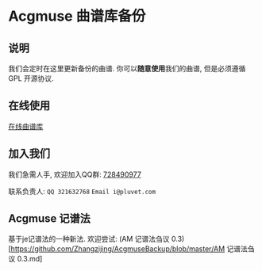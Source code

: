 # Acgmuse 曲谱库备份

## 说明

我们会定时在这里更新备份的曲谱. 你可以**随意使用**我们的曲谱, 但是必须遵循 GPL 开源协议.

## 在线使用

[在线曲谱库](http://lite.acgmuse.com/#/welcome)

## 加入我们

我们急需人手, 欢迎加入QQ群: [728490977](https://jq.qq.com/?_wv=1027&k=5EuyfHv)

联系负责人: `QQ 321632768` `Email i@pluvet.com`

## Acgmuse 记谱法

基于je记谱法的一种新法. 欢迎尝试: (AM 记谱法刍议 0.3)[https://github.com/Zhangzijing/AcgmuseBackup/blob/master/AM 记谱法刍议 0.3.md]
